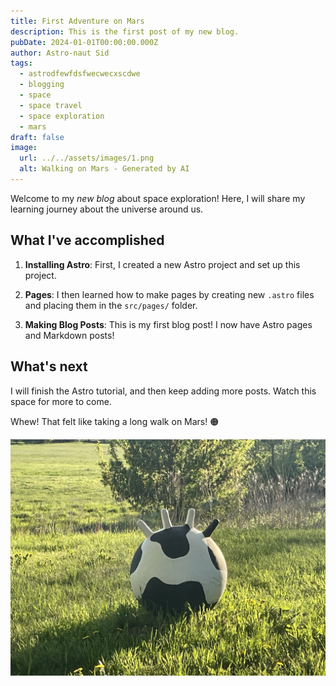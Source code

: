 ```yaml
---
title: First Adventure on Mars
description: This is the first post of my new blog.
pubDate: 2024-01-01T00:00:00.000Z
author: Astro-naut Sid
tags:
  - astrodfewfdsfwecwecxscdwe
  - blogging
  - space
  - space travel
  - space exploration
  - mars
draft: false
image:
  url: ../../assets/images/1.png
  alt: Walking on Mars - Generated by AI
---
```

Welcome to my _new blog_ about space exploration! Here, I will share my learning journey about the universe around us.

## What I've accomplished

1. **Installing Astro**: First, I created a new Astro project and set up this project.

2. **Pages**: I then learned how to make pages by creating new `.astro` files and placing them in the `src/pages/` folder.

3. **Making Blog Posts**: This is my first blog post! I now have Astro pages and Markdown posts!

## What's next

I will finish the Astro tutorial, and then keep adding more posts. Watch this space for more to come.

Whew! That felt like taking a long walk on Mars! 🟠

![1.00](./IMG_2843-9ee273e.jpeg)

